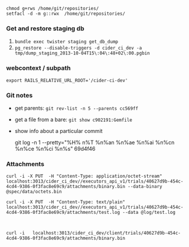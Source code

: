 
    
    chmod g+rws /home/git/repositories/
    setfacl -d -m g::rwx  /home/git/repositories/

### Get and restore staging db

1. `bundle exec twister staging get_db_dump`
2. `pg_restore --disable-triggers -d cider_ci_dev -a tmp/dump_staging_2013-10-04T15\:04\:48+02\:00.pgbin`

### webcontext / subpath 

    export RAILS_RELATIVE_URL_ROOT='/cider-ci-dev'

### Git notes 

* get parents: `git rev-list -n 5 --parents cc569ff`

* get a file from a bare: `git show c902191:Gemfile`

* show info about a particular commit

    git log -n 1 --pretty="%H% n%T %n%an %n%ae %n%ai %n%cn %n%ce %n%ci %n%s" 69d4f46



### Attachments

    curl -i -X PUT  -H "Content-Type: application/octet-stream"  localhost:3013/cider_ci_dev//executors_api_v1/trials/40627d9b-454c-4cd4-9386-0f3fac8e69c9/attachments/binary.bin --data-binary @spec/data/octets.bin 

    curl -i -X PUT  -H "Content-Type: text/plain"  localhost:3013/cider_ci_dev//executors_api_v1/trials/40627d9b-454c-4cd4-9386-0f3fac8e69c9/attachments/test.log --data @log/test.log 



    curl -i   localhost:3013/cider_ci_dev/client/trials/40627d9b-454c-4cd4-9386-0f3fac8e69c9/attachments/binary.bin 

